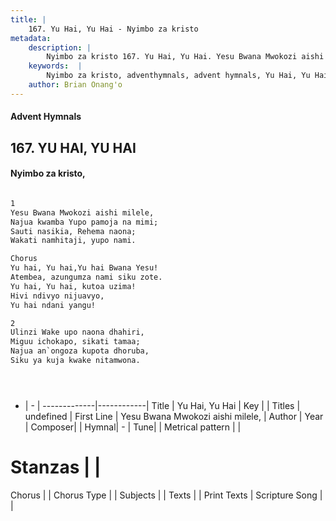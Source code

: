 ```yaml
---
title: |
    167. Yu Hai, Yu Hai - Nyimbo za kristo
metadata:
    description: |
        Nyimbo za kristo 167. Yu Hai, Yu Hai. Yesu Bwana Mwokozi aishi milele,  Najua kwamba Yupo pamoja na mimi;  Sauti nasikia, Rehema naona;  Wakati namhitaji, yupo nami.   Chorus Yu hai, Yu hai,Yu hai Bwana Yesu!  Atembea, azungumza nami siku zote.  Yu hai, Yu hai, kutoa uzima!  Hivi ndivyo nijuavyo,  Yu hai ndani yangu!   
    keywords:  |
        Nyimbo za kristo, adventhymnals, advent hymnals, Yu Hai, Yu Hai, Yesu Bwana Mwokozi aishi milele, . 
    author: Brian Onang'o
---
```


#### Advent Hymnals
## 167. YU HAI, YU HAI
####  Nyimbo za kristo,

```txt

1
Yesu Bwana Mwokozi aishi milele, 
Najua kwamba Yupo pamoja na mimi; 
Sauti nasikia, Rehema naona; 
Wakati namhitaji, yupo nami. 

Chorus
Yu hai, Yu hai,Yu hai Bwana Yesu! 
Atembea, azungumza nami siku zote. 
Yu hai, Yu hai, kutoa uzima! 
Hivi ndivyo nijuavyo, 
Yu hai ndani yangu! 

2
Ulinzi Wake upo naona dhahiri, 
Miguu ichokapo, sikati tamaa;
Najua an`ongoza kupota dhoruba, 
Siku ya kuja kwake nitamwona.





```

- |   -  |
-------------|------------|
Title | Yu Hai, Yu Hai |
Key |  |
Titles | undefined |
First Line | Yesu Bwana Mwokozi aishi milele,  |
Author | 
Year | 
Composer| |
Hymnal|  - |
Tune|  |
Metrical pattern | |
# Stanzas |  |
Chorus |  |
Chorus Type |  |
Subjects | |
Texts |  |
Print Texts | 
Scripture Song |  |
    
